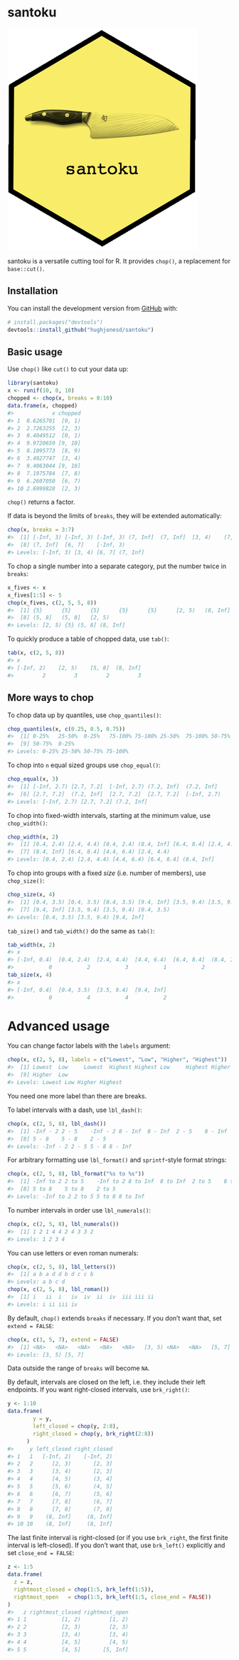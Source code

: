 
<!-- README.md is generated from README.Rmd. Please edit that file -->

# santoku

<!-- badges: start -->

<!-- badges: end -->

![santoku logo](man/figures/santoku-logo.png)

santoku is a versatile cutting tool for R. It provides `chop()`, a
replacement for `base::cut()`.

## Installation

You can install the development version from
[GitHub](https://github.com/) with:

``` r
# install.packages("devtools")
devtools::install_github("hughjonesd/santoku")
```

## Basic usage

Use `chop()` like `cut()` to cut your data up:

``` r
library(santoku)
x <- runif(10, 0, 10)
chopped <- chop(x, breaks = 0:10)
data.frame(x, chopped)
#>            x chopped
#> 1  0.6265701  [0, 1)
#> 2  2.7263255  [2, 3)
#> 3  0.4049512  [0, 1)
#> 4  9.9720659 [9, 10]
#> 5  8.1095773  [8, 9)
#> 6  3.4927747  [3, 4)
#> 7  9.4063044 [9, 10]
#> 8  7.1975784  [7, 8)
#> 9  6.2607050  [6, 7)
#> 10 2.6999828  [2, 3)
```

`chop()` returns a factor.

If data is beyond the limits of `breaks`, they will be extended
automatically:

``` r
chop(x, breaks = 3:7)
#>  [1] [-Inf, 3) [-Inf, 3) [-Inf, 3) (7, Inf]  (7, Inf]  [3, 4)    (7, Inf] 
#>  [8] (7, Inf]  [6, 7]    [-Inf, 3)
#> Levels: [-Inf, 3) [3, 4) [6, 7] (7, Inf]
```

To chop a single number into a separate category, put the number twice
in `breaks`:

``` r
x_fives <- x
x_fives[1:5] <- 5
chop(x_fives, c(2, 5, 5, 8))
#>  [1] {5}      {5}      {5}      {5}      {5}      [2, 5)   (8, Inf]
#>  [8] (5, 8]   (5, 8]   [2, 5)  
#> Levels: [2, 5) {5} (5, 8] (8, Inf]
```

To quickly produce a table of chopped data, use `tab()`:

``` r
tab(x, c(2, 5, 8))
#> x
#> [-Inf, 2)    [2, 5)    [5, 8]  (8, Inf] 
#>         2         3         2         3
```

## More ways to chop

To chop data up by quantiles, use `chop_quantiles()`:

``` r
chop_quantiles(x, c(0.25, 0.5, 0.75))
#>  [1] 0-25%   25-50%  0-25%   75-100% 75-100% 25-50%  75-100% 50-75% 
#>  [9] 50-75%  0-25%  
#> Levels: 0-25% 25-50% 50-75% 75-100%
```

To chop into `n` equal sized groups use `chop_equal()`:

``` r
chop_equal(x, 3)
#>  [1] [-Inf, 2.7) [2.7, 7.2]  [-Inf, 2.7) (7.2, Inf]  (7.2, Inf] 
#>  [6] [2.7, 7.2]  (7.2, Inf]  [2.7, 7.2]  [2.7, 7.2]  [-Inf, 2.7)
#> Levels: [-Inf, 2.7) [2.7, 7.2] (7.2, Inf]
```

To chop into fixed-width intervals, starting at the minimum value, use
`chop_width()`:

``` r
chop_width(x, 2)
#>  [1] [0.4, 2.4) [2.4, 4.4) [0.4, 2.4) (8.4, Inf] [6.4, 8.4] [2.4, 4.4)
#>  [7] (8.4, Inf] [6.4, 8.4] [4.4, 6.4) [2.4, 4.4)
#> Levels: [0.4, 2.4) [2.4, 4.4) [4.4, 6.4) [6.4, 8.4] (8.4, Inf]
```

To chop into groups with a fixed *size* (i.e. number of members), use
`chop_size()`:

``` r
chop_size(x, 4)
#>  [1] [0.4, 3.5) [0.4, 3.5) [0.4, 3.5) [9.4, Inf] [3.5, 9.4) [3.5, 9.4)
#>  [7] [9.4, Inf] [3.5, 9.4) [3.5, 9.4) [0.4, 3.5)
#> Levels: [0.4, 3.5) [3.5, 9.4) [9.4, Inf]
```

`tab_size()` and `tab_width()` do the same as `tab()`:

``` r
tab_width(x, 2)
#> x
#> [-Inf, 0.4)  [0.4, 2.4)  [2.4, 4.4)  [4.4, 6.4)  [6.4, 8.4]  (8.4, Inf] 
#>           0           2           3           1           2           2
tab_size(x, 4)
#> x
#> [-Inf, 0.4)  [0.4, 3.5)  [3.5, 9.4)  [9.4, Inf] 
#>           0           4           4           2
```

# Advanced usage

You can change factor labels with the `labels` argument:

``` r
chop(x, c(2, 5, 8), labels = c("Lowest", "Low", "Higher", "Highest"))
#>  [1] Lowest  Low     Lowest  Highest Highest Low     Highest Higher 
#>  [9] Higher  Low    
#> Levels: Lowest Low Higher Highest
```

You need one more label than there are breaks.

To label intervals with a dash, use `lbl_dash()`:

``` r
chop(x, c(2, 5, 8), lbl_dash())
#>  [1] -Inf - 2 2 - 5    -Inf - 2 8 - Inf  8 - Inf  2 - 5    8 - Inf 
#>  [8] 5 - 8    5 - 8    2 - 5   
#> Levels: -Inf - 2 2 - 5 5 - 8 8 - Inf
```

For arbitrary formatting use `lbl_format()` and `sprintf`-style format
strings:

``` r
chop(x, c(2, 5, 8), lbl_format("%s to %s"))
#>  [1] -Inf to 2 2 to 5    -Inf to 2 8 to Inf  8 to Inf  2 to 5    8 to Inf 
#>  [8] 5 to 8    5 to 8    2 to 5   
#> Levels: -Inf to 2 2 to 5 5 to 8 8 to Inf
```

To number intervals in order use `lbl_numerals()`:

``` r
chop(x, c(2, 5, 8), lbl_numerals())
#>  [1] 1 2 1 4 4 2 4 3 3 2
#> Levels: 1 2 3 4
```

You can use letters or even roman numerals:

``` r
chop(x, c(2, 5, 8), lbl_letters())
#>  [1] a b a d d b d c c b
#> Levels: a b c d
chop(x, c(2, 5, 8), lbl_roman())
#>  [1] i   ii  i   iv  iv  ii  iv  iii iii ii 
#> Levels: i ii iii iv
```

By default, `chop()` extends `breaks` if necessary. If you don’t want
that, set `extend = FALSE`:

``` r
chop(x, c(3, 5, 7), extend = FALSE)
#>  [1] <NA>   <NA>   <NA>   <NA>   <NA>   [3, 5) <NA>   <NA>   [5, 7] <NA>  
#> Levels: [3, 5) [5, 7]
```

Data outside the range of `breaks` will become `NA`.

By default, intervals are closed on the left, i.e. they include their
left endpoints. If you want right-closed intervals, use `brk_right()`:

``` r
y <- 1:10
data.frame(
        y = y, 
        left_closed = chop(y, 2:8), 
        right_closed = chop(y, brk_right(2:8))
      )
#>     y left_closed right_closed
#> 1   1   [-Inf, 2)    [-Inf, 2)
#> 2   2      [2, 3)       [2, 3]
#> 3   3      [3, 4)       [2, 3]
#> 4   4      [4, 5)       (3, 4]
#> 5   5      [5, 6)       (4, 5]
#> 6   6      [6, 7)       (5, 6]
#> 7   7      [7, 8]       (6, 7]
#> 8   8      [7, 8]       (7, 8]
#> 9   9    (8, Inf]     (8, Inf]
#> 10 10    (8, Inf]     (8, Inf]
```

The last finite interval is right-closed (or if you use `brk_right`, the
first finite interval is left-closed). If you don’t want that, use
`brk_left()` explicitly and set `close_end = FALSE`:

``` r
z <- 1:5
data.frame(
  z = z,
  rightmost_closed = chop(1:5, brk_left(1:5)),
  rightmost_open   = chop(1:5, brk_left(1:5, close_end = FALSE))
)
#>   z rightmost_closed rightmost_open
#> 1 1           [1, 2)         [1, 2)
#> 2 2           [2, 3)         [2, 3)
#> 3 3           [3, 4)         [3, 4)
#> 4 4           [4, 5]         [4, 5)
#> 5 5           [4, 5]       [5, Inf]
```
